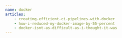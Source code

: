 ```yaml
---
name: docker
articles:
    - creating-efficient-ci-pipelines-with-docker
    - how-i-reduced-my-docker-image-by-55-percent
    - docker-isnt-as-difficult-as-i-thought-it-was
---
```

